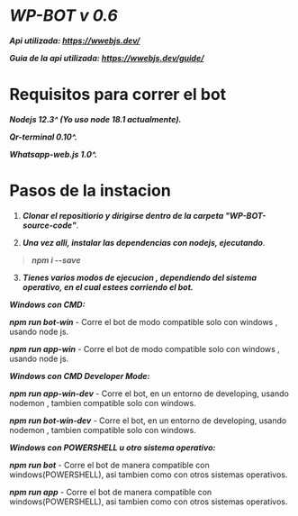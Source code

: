 # *********WP-BOT v 0.6*********
***Api utilizada: https://wwebjs.dev/***

***Guia de la api utilizada: https://wwebjs.dev/guide/***

# Requisitos para correr el bot

*********Nodejs 12.3^ (Yo uso node 18.1 actualmente).*********

*********Qr-terminal 0.10^.*********

*********Whatsapp-web.js 1.0^.*********

# Pasos de la instacion

1. ***Clonar el repositiorio y dirigirse dentro de la carpeta "WP-BOT-source-code"***.

2. ***Una vez alli, instalar las dependencias con nodejs, ejecutando***.
> *********npm i --save*********

3. ***Tienes varios modos de ejecucion , dependiendo del sistema operativo,  en el cual estees corriendo el bot.***

*********Windows con CMD:*********

***npm run bot-win***  - Corre el bot de modo compatible solo con windows , usando node js.

***npm run app-win***  - Corre el bot de modo compatible solo con windows , usando node js.

*********Windows con CMD Developer Mode:*********

***npm run app-win-dev*** - Corre el bot, en un entorno de developing, usando nodemon , tambien compatible solo con windows.

***npm run bot-win-dev*** - Corre el bot, en un entorno de developing, usando nodemon , tambien compatible solo con windows.

*********Windows con POWERSHELL u otro sistema operativo:*********

***npm run bot*** - Corre el bot de manera compatible con windows(POWERSHELL), asi tambien como con otros sistemas operativos.

***npm run app*** - Corre el bot de manera compatible con windows(POWERSHELL), asi tambien como con otros sistemas operativos.
